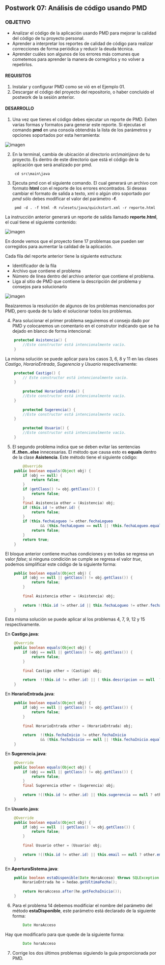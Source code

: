 ## Postwork 07: Análisis de código usando PMD

### OBJETIVO

- Analizar el código de la aplicación usando PMD para mejorar la calidad del código de tu proyecto personal.
- Aprender a interpretar los reportes de calidad de código para realizar correcciones de forma periódica y reducir la deuda técnica.
- Aprender cuáles son algunos de los errores más comunes que cometemos para aprender la manera de corregirlos y no volver a repetirlos.

#### REQUISITOS

1. Instalar y configurar PMD como se vió en el Ejemplo 01.
2. Descargar el código del proyecto del repositorio, o haber concluido el postwork de la sesión anterior.

#### DESARROLLO

1. Una vez que tienes el código debes ejecutar un reporte de PMD. Exiten varias formas y formatos para generar este reporte. Si ejecutas el comando **pmd** en una consola obtendrás la lista de los parámetros y opciones soportados por esta herramienta:

![imagen](/img/figura_01.png)

2. En la terminal, cambia de ubicación al directorio *src\main\java* de tu proyecto. Es dentro de este directorio que está el código de la aplicación que será analizado por pmd.

        cd src\main\java

3. Ejecuta pmd con el siguiente comando. El cual generará un archivo con formato **html** con el reporte de los errores encontrados. Si deseas cambiar el formato de salida a texto, xml o algún otro soportado por *pmd* sólo debes modificar el valor del parámetro **-f**.

        pmd -d . -f html -R rulesets/java/quickstart.xml -r reporte.html
        
La instrucción anterior generará un reporte de salida llamado **reporte.html**, el cual tiene el siguiente contenido:

 ![imagen](/img/figura_02.png)
 
 En donde vemos que el proyecto tiene 17 problemas que pueden ser corregidos para aumentar la calidad de la aplicación.
 
 Cada fila del reporte anterior tiene la siguiente estructura:
 
 - Identificador de la fila
 - Archivo que contiene el problema
 - Número de línea dentro del archivo anterior que contiene el problema.
 - Liga al sitio de PMD que contiene la descripción del problema y consejos para solucionarlo
 
  ![imagen](/img/figura_03.png)
  
  Reaizaremos la resolución de algunos de los problemas mencionados por PMD, pero queda de tu lado el solucionar todos los problemas.
  
4. Para solucionar el primer problema seguiremos el consejo dado por PMD y colocaremos un comentario en el construtor indicando que se ha dejado en blanco de forma intencional:

```java
	protected Asistencia() {
		//Este constructor está intencionalmente vacío. 
	}
```

La misma solución se puede aplicar para los casos 3, 6, 8 y 11 en las clases *Castigo*, *HorarioEntrada*, *Sugerencia* y *Usuario* respectivamente:

```java
	protected Castigo() {
		// Este constructor está intencionalmente vacío.
	}
        
        protected HorarioEntrada() {
		//Este constructor está intencionalmente vacío. 
	}
        
        protected Sugerencia() {
		//Este constructor está intencionalmente vacío. 
	}
        
        protected Usuario() {
		//Este constructor está intencionalmente vacío. 
	}
```

5. El segundo problema indica que se deben evitar las sentencias **if..then..else** innecesarias. El método que causa esto es **equals** dentro de la clase **Asistencia**. Este método tiene el siguiente código:

```java
        @Override
	public boolean equals(Object obj) {
		if (obj == null) {
			return false;
		}
		if (getClass() != obj.getClass()) {
			return false;
		}
		final Asistencia other = (Asistencia) obj;
		if (this.id != other.id) {
			return false;
		}
		if (this.fechaLogueo != other.fechaLogueo 
				&& (this.fechaLogueo == null || !this.fechaLogueo.equals(other.fechaLogueo))) {
			return false;
		}
		return true;
	}
```
El bloque anterior contiene muchas condiciones y en todas se regresa un valor *false*; si ninguna condición se cumple se regresa el valor *true*, podemos simplificar este código de la siguiente forma:

```java
	public boolean equals(Object obj) {
		if (obj == null || getClass() != obj.getClass()) {
			return false;
		}
		
		final Asistencia other = (Asistencia) obj;
		
		return !(this.id != other.id || this.fechaLogueo != other.fechaLogueo  && (this.fechaLogueo == null || !this.fechaLogueo.equals(other.fechaLogueo)));
	}
```

Esta misma solución se puede aplicar al los problemas 4, 7, 9, 12 y 15 respectivamente.

En **Castigo.java**:

```java
	@Override
	public boolean equals(Object obj) {
		if (obj == null || getClass() != obj.getClass()) {
			return false;
		}
		
		final Castigo other = (Castigo) obj;
		
		return  !(this.id != other.id) || ( this.descripcion == null  ? (other.descripcion != null) : !this.descripcion.equals(other.descripcion));
	}
```

En **HorarioEntrada.java**:

```java
	public boolean equals(Object obj) {
		if (obj == null || getClass() != obj.getClass()) {
			return false;
		}
		
		final HorarioEntrada other = (HorarioEntrada) obj;
		
		return  !(this.fechaInicio != other.fechaInicio
				&& (this.fechaInicio == null || !this.fechaInicio.equals(other.fechaInicio)));
	}
```

En **Sugerencia.java**:
```java
	@Override
	public boolean equals(Object obj) {
		if (obj == null || getClass() != obj.getClass()) {
			return false;
		}
		final Sugerencia other = (Sugerencia) obj;
		
		return !((this.id != other.id) || this.sugerencia == null ? other.sugerencia != null: !this.sugerencia.equals(other.sugerencia));
	}
```

En **Usuario.java**:
```java
	@Override
	public boolean equals(Object obj) {
		if (obj == null  || getClass() != obj.getClass()) {
			return false;
		}
		
		final Usuario other = (Usuario) obj;
		
		return !((this.id != other.id) || this.email == null ? other.email != null : !this.email.equals(other.email));
	}

```

En **AperturaSistema.java**:
```java
	public boolean estaDisponible(Date HoraAcceso) throws SQLException {
		HorarioEntrada he = hedao.getUltimaFecha();
		
		return HoraAcceso.after(he.getFechaInicio());
	}
```

6. Para el problema 14 debemos modificiar el nombre del parámetro del método **estaDisponible**, este parámetro está declarado de la siguiente forma:

```java
        Date HoraAcceso
```

Hay que modificarlo para que quede de la siguiente forma:

```java
        Date horaAcceso
```

7. Corrige los dos últimos problemas siguiendo la guía proporcionada por PMD.

